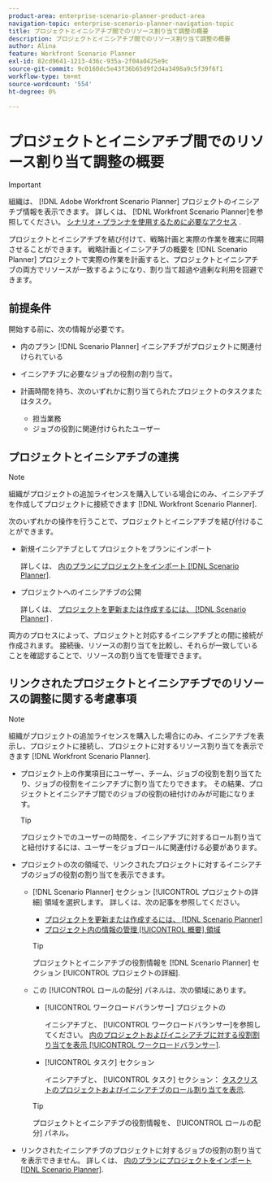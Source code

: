```yaml
---
product-area: enterprise-scenario-planner-product-area
navigation-topic: enterprise-scenario-planner-navigation-topic
title: プロジェクトとイニシアチブ間でのリソース割り当て調整の概要
description: プロジェクトとイニシアチブ間でのリソース割り当て調整の概要
author: Alina
feature: Workfront Scenario Planner
exl-id: 82cd9641-1213-436c-935a-2f04a0425e9c
source-git-commit: 9c0160dc5e43f36b65d9f2d4a3498a9c5f39f6f1
workflow-type: tm+mt
source-wordcount: '554'
ht-degree: 0%

---
```


# プロジェクトとイニシアチブ間でのリソース割り当て調整の概要

>[!IMPORTANT]
>
>組織は、 [!DNL Adobe Workfront Scenario Planner] プロジェクトのイニシアチブ情報を表示できます。 詳しくは、 [!DNL Workfront Scenario Planner]を参照してください。 [シナリオ・プランナを使用するために必要なアクセス](../scenario-planner/access-needed-to-use-sp.md) .

<!--
<p data-mc-conditions="QuicksilverOrClassic.Draft mode">(NOTE: two more articles were added to split content from here according to where the reconciling can happen) </p>
-->

プロジェクトとイニシアチブを結び付けて、戦略計画と実際の作業を確実に同期させることができます。 戦略計画とイニシアチブの概要を [!DNL Scenario Planner] プロジェクトで実際の作業を計画すると、プロジェクトとイニシアチブの両方でリソースが一致するようになり、割り当て超過や過剰な利用を回避できます。

## 前提条件

開始する前に、次の情報が必要です。

* 内のプラン [!DNL Scenario Planner] イニシアチブがプロジェクトに関連付けられている
* イニシアチブに必要なジョブの役割の割り当て。
* 計画時間を持ち、次のいずれかに割り当てられたプロジェクトのタスクまたはタスク。

   * 担当業務
   * ジョブの役割に関連付けられたユーザー

## プロジェクトとイニシアチブの連携

>[!NOTE]
>
>組織がプロジェクトの追加ライセンスを購入している場合にのみ、イニシアチブを作成してプロジェクトに接続できます [!DNL Workfront Scenario Planner].

次のいずれかの操作を行うことで、プロジェクトとイニシアチブを結び付けることができます。

* 新規イニシアチブとしてプロジェクトをプランにインポート

   詳しくは、 [内のプランにプロジェクトをインポート [!DNL Scenario Planner]](../scenario-planner/import-projects-to-plans.md).

* プロジェクトへのイニシアチブの公開

   詳しくは、 [プロジェクトを更新または作成するには、 [!DNL Scenario Planner]](../scenario-planner/publish-scenarios-update-projects.md) .

両方のプロセスによって、プロジェクトと対応するイニシアチブとの間に接続が作成されます。 接続後、リソースの割り当てを比較し、それらが一致していることを確認することで、リソースの割り当てを管理できます。

## リンクされたプロジェクトとイニシアチブでのリソースの調整に関する考慮事項

>[!NOTE]
>
>組織がプロジェクトの追加ライセンスを購入した場合にのみ、イニシアチブを表示し、プロジェクトに接続し、プロジェクトに対するリソース割り当てを表示できます [!DNL Workfront Scenario Planner].

* プロジェクト上の作業項目にユーザー、チーム、ジョブの役割を割り当てたり、ジョブの役割をイニシアチブに割り当てたりできます。 その結果、プロジェクトとイニシアチブ間でのジョブの役割の紐付けのみが可能になります。

   >[!TIP]
   >
   >プロジェクトでのユーザーの時間を、イニシアチブに対するロール割り当てと紐付けするには、ユーザーをジョブロールに関連付ける必要があります。

* プロジェクトの次の領域で、リンクされたプロジェクトに対するイニシアチブのジョブの役割の割り当てを表示できます。

   * [!DNL Scenario Planner] セクション [!UICONTROL プロジェクトの詳細] 領域を選択します。 詳しくは、次の記事を参照してください。

      * [プロジェクトを更新または作成するには、 [!DNL Scenario Planner]](../scenario-planner/publish-scenarios-update-projects.md)
      * [プロジェクト内の情報の管理 [!UICONTROL 概要] 領域](../manage-work/projects/manage-projects/understand-project-overview-area.md)

      >[!TIP]
      >
      >プロジェクトとイニシアチブの役割情報を [!DNL Scenario Planner] セクション [!UICONTROL プロジェクトの詳細].

   * この [!UICONTROL ロールの配分] パネルは、次の領域にあります。

      * [!UICONTROL ワークロードバランサー] プロジェクトの

         イニシアチブと、 [!UICONTROL ワークロードバランサー]を参照してください。 [内のプロジェクトおよびイニシアチブに対する役割割り当てを表示 [!UICONTROL ワークロードバランサー]](../scenario-planner/show-role-allocation-workload-balancer.md).

      * [!UICONTROL タスク] セクション

         イニシアチブと、 [!UICONTROL タスク] セクション： [タスクリストのプロジェクトおよびイニシアチブのロール割り当てを表示](../scenario-planner/show-role-allocation-task-list-nwe.md).
      >[!TIP]
      >
      >プロジェクトとイニシアチブの役割情報を、 [!UICONTROL ロールの配分] パネル。



* リンクされたイニシアチブのプロジェクトに対するジョブの役割の割り当てを表示できません。 詳しくは、 [内のプランにプロジェクトをインポート [!DNL Scenario Planner]](../scenario-planner/import-projects-to-plans.md).

   <!--
  <MadCap:conditionalText data-mc-conditions="QuicksilverOrClassic.Draft mode">
  (NOTE: this might change - project job role visibility into initiative)
  </MadCap:conditionalText>
  -->

